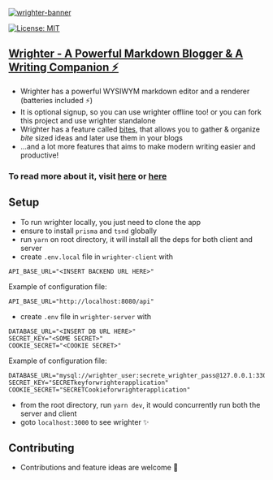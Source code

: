 [![wrighter-banner](https://imgur.com/mPITnEv.png)](https://wrighter.vercel.app/)

[![License: MIT](https://img.shields.io/badge/License-MIT-yellow.svg)](https://opensource.org/licenses/MIT)

## [Wrighter - A Powerful Markdown Blogger & A Writing Companion ⚡](https://wrighter.vercel.app/)

- Wrighter has a powerful WYSIWYM markdown editor and a renderer (batteries included ⚡)
- It is optional signup, so you can use wrighter offline too! or you can fork this project and use wrighter standalone
- Wrighter has a feature called [bites](https://wrighter.vercel.app/bites), that allows you to gather & organize _bite_ sized ideas and later use them in your blogs
- ...and a lot more features that aims to make modern writing easier and productive!

### To read more about it, visit [here](https://wrighter.vercel.app/wright/introducing-wrighter-a-powerful-markdown-blogger-and-a-writing-companion-6J96hd6t0pyy8wDFlkZUI0) or [here](https://vishaltk.hashnode.dev/introducing-wrighter-a-powerful-markdown-blogger-a-writing-companion)

## Setup

- To run wrighter locally, you just need to clone the app
- ensure to install `prisma` and `tsnd` globally
- run `yarn` on root directory, it will install all the deps for both client and server
- create `.env.local` file in `wrighter-client` with

```
API_BASE_URL="<INSERT BACKEND URL HERE>"
```

Example of configuration file:

```
API_BASE_URL="http://localhost:8080/api"
```

- create `.env` file in `wrighter-server` with

```
DATABASE_URL="<INSERT DB URL HERE>"
SECRET_KEY="<SOME SECRET>"
COOKIE_SECRET="<COOKIE SECRET>"
```

Example of configuration file:

```
DATABASE_URL="mysql://wrighter_user:secrete_wrighter_pass@127.0.0.1:3306/wrighter_db"
SECRET_KEY="SECRETkeyforwrighterapplication"
COOKIE_SECRET="SECRETCookieforwrighterapplication"
```

- from the root directory, run `yarn dev`, it would concurrently run both the server and client
- goto `localhost:3000` to see wrighter ✨

## Contributing

- Contributions and feature ideas are welcome 🤗
